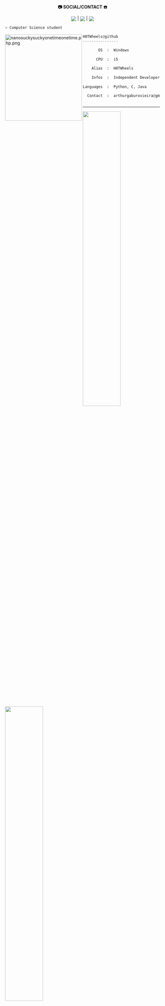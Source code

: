 <p align="center">
  <b>📷 SOCIAL/CONTACT ☎️</b><br></p>
<p align="center"
  <a href="https://discord.gg/54wYBGhdWP"><img src="https://img.shields.io/badge/Discord-7289DA?style=for-the-badge&logo=discord&logoColor=white" align="center" target="_blank"></a>    |   
  <a href="https://github.com/H0TWheels"><img src="https://img.shields.io/badge/GitHub-100000?style=for-the-badge&logo=github&logoColor=white" align="center" target="_blank"></a>    |    
  <a href = "mailto:arthurgaburovieira@gmail.com"><img src="https://img.shields.io/badge/-Gmail-%23333?style=for-the-badge&logo=gmail&logoColor=white" align="center" target="_blank"</a>
  </p>

```bash
> Computer Science student
```

<img src="https://i.pinimg.com/originals/de/54/8b/de548b9e5387b43026381672aa72616d.gif" align="left" alt="nanosuckysuckyonetimeonetime.php.png" width="250" height="280">

```py
H0TWheels@github
----------------

       OS  :  Windows
 
      CPU  :  i5
      
    Alias  :  H0TWheels
    
    Infos  :  Independent Developer
    
Languages  :  Python, C, Java

  Contact  :  arthurgaburovieira@gmail.com
  

```
<hr>

<p align="left">
  <a href="https://plasmonix.github.io">
  <img width="49.5%" src="https://github-readme-stats.vercel.app/api?username=H0TWheels&show_icons=true&theme=dark&hide_border=true" />
    <img width="49.5%" src="https://github-readme-streak-stats.herokuapp.com/?user=H0TWheels&theme=dark&hide_border=true" />
  </a>
</p>

<hr>
